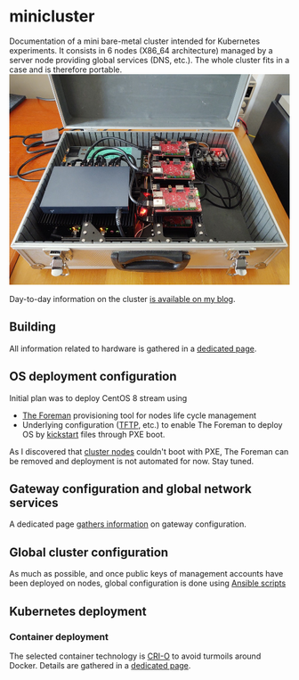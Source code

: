 # minicluster

Documentation of a mini bare-metal cluster intended for Kubernetes experiments. It consists in 6 nodes (X86_64 architecture) managed by a server node providing global services (DNS, etc.). The whole cluster fits in a case and is therefore portable.
![Cluster V1](./images/clusterv1.resized.jpg "Cluster V1")

Day-to-day information on the cluster [is available on my blog](https://www.mouton.in/categories/minicluster/).

## Building

All information related to hardware is gathered in a [dedicated page](./hardware/README.md).

## OS deployment configuration

Initial plan was to deploy CentOS 8 stream using
* [The Foreman](https://theforeman.org) provisioning tool for nodes life cycle management
* Underlying configuration ([TFTP](https://docs.centos.org/en-US/8-docs/advanced-install/assembly_preparing-for-a-network-install/#configuring-a-tftp-server-for-bios-based-clients_preparing-for-a-network-install), etc.) to enable The Foreman to deploy OS by [kickstart](https://docs.centos.org/en-US/8-docs/advanced-install/assembly_creating-installation-sources-for-kickstart-installations/
) files through PXE boot.

As I discovered that [cluster nodes](./hardware/README.md) couldn't boot with PXE, The Foreman can be removed and deployment is not automated for now. Stay tuned.

## Gateway configuration and global network services

A dedicated page [gathers information](./gateway_configuration.md) on gateway configuration.

## Global cluster configuration

As much as possible, and once public keys of management accounts have been deployed on nodes, global configuration is done using [Ansible scripts](./ansible/README.md)

## Kubernetes deployment

### Container deployment

The selected container technology is [CRI-O](https://cri-o.io/) to avoid turmoils around Docker. Details are gathered in a [dedicated page](./container.MD).


